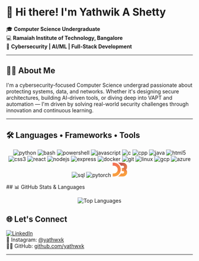 # 👋 Hi there! I'm Yathwik A Shetty

🎓 **Computer Science Undergraduate**  
💻 **Ramaiah Institute of Technology, Bangalore**  
🔐 **Cybersecurity | AI/ML | Full-Stack Development**

---

## 👨‍💻 About Me

I'm a cybersecurity-focused Computer Science undergrad passionate about protecting systems, data, and networks. Whether it's designing secure architectures, building AI-driven tools, or diving deep into VAPT and automation — I'm driven by solving real-world security challenges through innovation and continuous learning.

---

## 🛠️ Languages • Frameworks • Tools

<p align="center">
  <!-- Programming / Scripting -->
  <img src="https://cdn.jsdelivr.net/gh/devicons/devicon/icons/python/python-original.svg"       alt="python"     height="40"/>
  <img src="https://cdn.jsdelivr.net/gh/devicons/devicon/icons/bash/bash-original.svg"           alt="bash"       height="40"/>
  <img src="https://cdn.jsdelivr.net/gh/devicons/devicon/icons/powershell/powershell-original.svg" alt="powershell" height="40"/>
  <img src="https://cdn.jsdelivr.net/gh/devicons/devicon/icons/javascript/javascript-original.svg" alt="javascript" height="40"/>
  <img src="https://cdn.jsdelivr.net/gh/devicons/devicon/icons/c/c-original.svg"                 alt="c"          height="40"/>
  <img src="https://cdn.jsdelivr.net/gh/devicons/devicon/icons/cplusplus/cplusplus-original.svg" alt="cpp"        height="40"/>
  <img src="https://cdn.jsdelivr.net/gh/devicons/devicon/icons/java/java-original.svg"           alt="java"       height="40"/>

  <!-- Web -->
  <img src="https://cdn.jsdelivr.net/gh/devicons/devicon/icons/html5/html5-original.svg"         alt="html5"      height="40"/>
  <img src="https://cdn.jsdelivr.net/gh/devicons/devicon/icons/css3/css3-original.svg"           alt="css3"       height="40"/>
  <img src="https://cdn.jsdelivr.net/gh/devicons/devicon/icons/react/react-original.svg"         alt="react"      height="40"/>
  <img src="https://cdn.jsdelivr.net/gh/devicons/devicon/icons/nodejs/nodejs-original.svg"       alt="nodejs"     height="40"/>
  <img src="https://cdn.jsdelivr.net/gh/devicons/devicon/icons/express/express-original.svg"     alt="express"    height="40"/>

  <!-- Cloud / DevOps -->
  <img src="https://cdn.jsdelivr.net/gh/devicons/devicon/icons/docker/docker-original.svg"       alt="docker"     height="40"/>
  <img src="https://cdn.jsdelivr.net/gh/devicons/devicon/icons/git/git-original.svg"             alt="git"        height="40"/>
  <img src="https://cdn.jsdelivr.net/gh/devicons/devicon/icons/linux/linux-original.svg"         alt="linux"      height="40"/>
  <img src="https://cdn.jsdelivr.net/gh/devicons/devicon/icons/googlecloud/googlecloud-original.svg"             alt="gcp" height="40"/>
  <img src="https://cdn.jsdelivr.net/gh/devicons/devicon/icons/azure/azure-original.svg"         alt="azure"      height="40"/>

  <!-- Data / AI -->
  <img src="https://cdn.jsdelivr.net/gh/devicons/devicon/icons/mysql/mysql-original.svg"         alt="sql"        height="40"/>
  <img src="https://cdn.jsdelivr.net/gh/devicons/devicon/icons/pytorch/pytorch-original.svg"     alt="pytorch"    height="40"/>
  <img src="https://raw.githubusercontent.com/devicons/devicon/master/icons/d3js/d3js-original.svg" alt="d3" height="40"/>

</p>
## 📊 GitHub Stats & Languages

<p align="center">
  <img src="https://github-readme-stats.vercel.app/api/top-langs/?username=yathwxk&layout=compact&theme=tokyonight&hide_border=true" alt="Top Languages"/>
</p>






## 🌐 Let's Connect

[![LinkedIn](https://img.shields.io/badge/LinkedIn-blue?logo=linkedin)](https://www.linkedin.com/in/yathwik-shetty21)  
📸 Instagram: [@yathwxk](https://www.instagram.com/yathwxk)  
👨‍💻 GitHub: [github.com/yathwxk](https://github.com/yathwxk)

---


